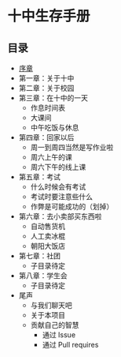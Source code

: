 # 十中生存手册

## 目录
* [序章](/contents/序章.md)
* 第一章：关于十中
* 第二章：关于校园
* 第三章：在十中的一天
    * 作息时间表
    * 大课间
    * 中午吃饭与休息
* 第四章：回家以后
    * 周一到周四当然是写作业啦
    * 周六上午的课
    * 周六下午的线上课
* 第五章：考试
    * 什么时候会有考试
    * 考试时要注意些什么
    * 作弊是可能成功的（划掉）
* 第六章：去小卖部买东西啦
    * 自动售货机
    * 人工卖冰棍
    * 朝阳大饭店
* 第七章：社团
    * 子目录待定
* 第八章：学生会
    * 子目录待定
* 尾声
    * 与我们聊天吧
    * 关于本项目
    * 贡献自己的智慧
        * 通过 Issue
        * 通过 Pull requires
